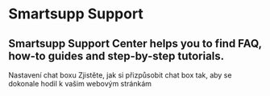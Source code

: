 # Smartsupp Support
## Smartsupp Support Center helps you to find FAQ, how-to guides and step-by-step tutorials.
Nastavení chat boxu 
Zjistěte, jak si přizpůsobit chat box tak, aby se dokonale hodil k vašim webovým stránkám

